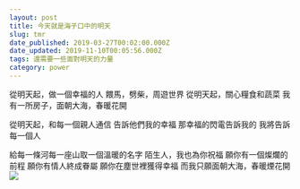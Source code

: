 ```yaml
---
layout: post
title: 今天就是海子口中的明天
slug: tmr
date_published: 2019-03-27T00:02:00.000Z
date_updated: 2019-11-10T00:05:56.000Z
tags: 還需要一些面對明天的力量
category: power
---
```


從明天起，做一個幸福的人
餵馬，劈柴，周遊世界
從明天起，關心糧食和蔬菜
我有一所房子，面朝大海，春暖花開

從明天起，和每一個親人通信
告訴他們我的幸福
那幸福的閃電告訴我的
我將告訴每一個人

給每一條河每一座山取一個溫暖的名字
陌生人，我也為你祝福
願你有一個燦爛的前程
願你有情人終成眷屬
願你在塵世裡獲得幸福
而我只願面朝大海，春暖煙花開
![](https://res-2.cloudinary.com/hypmkhfbk/image/upload/q_auto/v1/ghost-blog-images/image.png)
